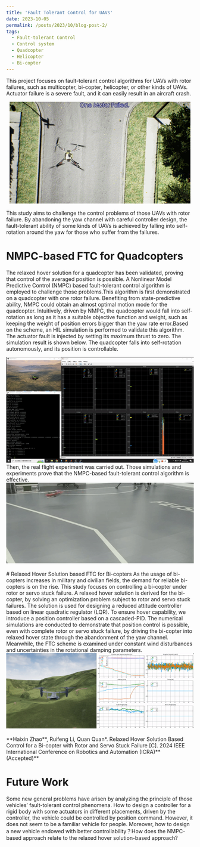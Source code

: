 ```yaml
---
title: 'Fault Tolerant Control for UAVs'
date: 2023-10-05
permalink: /posts/2023/10/blog-post-2/
tags:
  - Fault-tolerant Control
  - Control system
  - Quadcopter
  - Helicopter
  - Bi-copter
---
```

This project focuses on fault-tolerant control algorithms for UAVs with rotor failures, such as multicopter, bi-copter, helicopter, or other kinds of UAVs. Actuator failure is a severe fault, and it can easily result in an aircraft crash.

<center>
    <img src="/images/crash.gif" alt="crash">
</center>

This study aims to challenge the control problems of those UAVs with rotor failure. By abandoning the yaw channel with careful controller design, the fault-tolerant ability of some kinds of UAVs is achieved by falling into self-rotation around the yaw for those who suffer from the failures.

# NMPC-based FTC for Quadcopters
The relaxed hover solution for a quadcopter has been validated, proving that control of the averaged position is possible. A Nonlinear Model Predictive Control (NMPC) based fault-tolerant control algorithm is employed to challenge those problems.This algorithm is first demonstrated on a quadcopter with one rotor failure. Benefiting from state-predictive ability, NMPC could obtain an almost optimal motion mode for the quadcopter. Intuitively, driven by NMPC, the quadcopter would fall into self-rotation as long as it has a suitable objective function and weight, such as keeping the weight of position errors bigger than the yaw rate error.Based on the scheme, an HIL simulation is performed to validate this algorithm. The actuator fault is injected by setting its maximum thrust to zero. The simulation result is shown below. The quadcopter falls into self-rotation autonomously, and its position is controllable.
<center>
    <img src="/images/video/hil.gif">
</center>
Then, the real flight experiment was carried out. Those simulations and experiments prove that the NMPC-based fault-tolerant control algorithm is effective.
<center>
    <img src="/images/video/realflight_ftc.gif">
</center>

<br/>
# Relaxed Hover Solution based FTC for Bi-copters
As the usage of bi-copters increases in military and civilian fields, the demand for reliable bi-copters is on the rise. This study focuses on controlling a bi-copter under rotor or servo stuck failure. A relaxed hover solution is derived for the bi-copter, by solving an optimization problem subject to rotor and servo stuck failures. The solution is used for designing a reduced attitude controller based on linear quadratic regulator (LQR). To ensure hover capability, we introduce a position controller based on a cascaded-PID. The numerical simulations are conducted to demonstrate that position control is possible, even with complete rotor or servo stuck failure, by driving the bi-copter into relaxed hover state through the abandonment of the yaw channel. Meanwhile, the FTC scheme is examined under constant wind disturbances and uncertainties in the rotational damping parameters.

<center>
    <img src="/images/video/bicopter_ftc.gif">
</center> 
<br/>
**Haixin Zhao**, Ruifeng Li, Quan Quan*. Relaxed Hover Solution Based Control for a Bi-copter with Rotor and Servo Stuck Failure [C]. 2024 IEEE International Conference on Robotics and Automation (ICRA)**(Accepted)**

# Future Work
Some new general problems have arisen by analyzing the principle of those vehicles’ fault-tolerant control phenomena. How to design a controller for a rigid body with some actuators in different placements, driven by the controller, the vehicle could be controlled by position command. However, it does not seem to be a familiar vehicle for people. Moreover, how to design a new vehicle endowed with better controllability？How does the NMPC-based approach relate to the relaxed hover solution-based approach?

